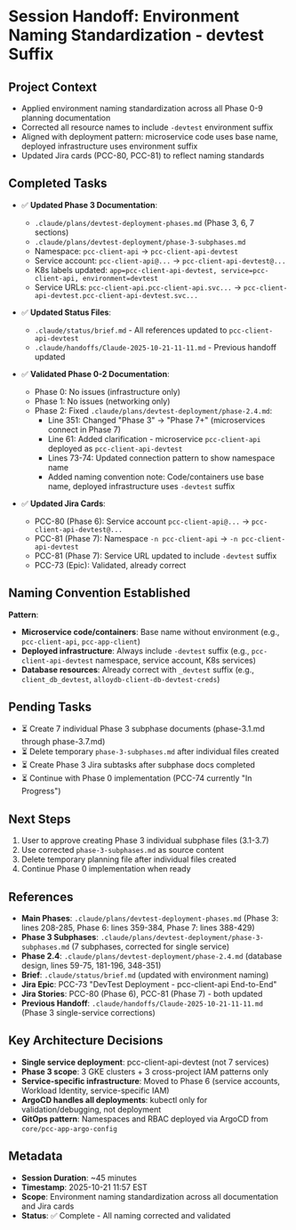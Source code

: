 # Session Handoff: Environment Naming Standardization - devtest Suffix

## Project Context
- Applied environment naming standardization across all Phase 0-9 planning documentation
- Corrected all resource names to include `-devtest` environment suffix
- Aligned with deployment pattern: microservice code uses base name, deployed infrastructure uses environment suffix
- Updated Jira cards (PCC-80, PCC-81) to reflect naming standards

## Completed Tasks
- ✅ **Updated Phase 3 Documentation**:
  - `.claude/plans/devtest-deployment-phases.md` (Phase 3, 6, 7 sections)
  - `.claude/plans/devtest-deployment/phase-3-subphases.md`
  - Namespace: `pcc-client-api` → `pcc-client-api-devtest`
  - Service account: `pcc-client-api@...` → `pcc-client-api-devtest@...`
  - K8s labels updated: `app=pcc-client-api-devtest, service=pcc-client-api, environment=devtest`
  - Service URLs: `pcc-client-api.pcc-client-api.svc...` → `pcc-client-api-devtest.pcc-client-api-devtest.svc...`

- ✅ **Updated Status Files**:
  - `.claude/status/brief.md` - All references updated to `pcc-client-api-devtest`
  - `.claude/handoffs/Claude-2025-10-21-11-11.md` - Previous handoff updated

- ✅ **Validated Phase 0-2 Documentation**:
  - Phase 0: No issues (infrastructure only)
  - Phase 1: No issues (networking only)
  - Phase 2: Fixed `.claude/plans/devtest-deployment/phase-2.4.md`:
    - Line 351: Changed "Phase 3" → "Phase 7+" (microservices connect in Phase 7)
    - Line 61: Added clarification - microservice `pcc-client-api` deployed as `pcc-client-api-devtest`
    - Lines 73-74: Updated connection pattern to show namespace name
    - Added naming convention note: Code/containers use base name, deployed infrastructure uses `-devtest` suffix

- ✅ **Updated Jira Cards**:
  - PCC-80 (Phase 6): Service account `pcc-client-api@...` → `pcc-client-api-devtest@...`
  - PCC-81 (Phase 7): Namespace `-n pcc-client-api` → `-n pcc-client-api-devtest`
  - PCC-81 (Phase 7): Service URL updated to include `-devtest` suffix
  - PCC-73 (Epic): Validated, already correct

## Naming Convention Established

**Pattern**:
- **Microservice code/containers**: Base name without environment (e.g., `pcc-client-api`, `pcc-app-client`)
- **Deployed infrastructure**: Always include `-devtest` suffix (e.g., `pcc-client-api-devtest` namespace, service account, K8s services)
- **Database resources**: Already correct with `_devtest` suffix (e.g., `client_db_devtest`, `alloydb-client-db-devtest-creds`)

## Pending Tasks
- ⏳ Create 7 individual Phase 3 subphase documents (phase-3.1.md through phase-3.7.md)
- ⏳ Delete temporary `phase-3-subphases.md` after individual files created
- ⏳ Create Phase 3 Jira subtasks after subphase docs completed
- ⏳ Continue with Phase 0 implementation (PCC-74 currently "In Progress")

## Next Steps
1. User to approve creating Phase 3 individual subphase files (3.1-3.7)
2. Use corrected `phase-3-subphases.md` as source content
3. Delete temporary planning file after individual files created
4. Continue Phase 0 implementation when ready

## References
- **Main Phases**: `.claude/plans/devtest-deployment-phases.md` (Phase 3: lines 208-285, Phase 6: lines 359-384, Phase 7: lines 388-429)
- **Phase 3 Subphases**: `.claude/plans/devtest-deployment/phase-3-subphases.md` (7 subphases, corrected for single service)
- **Phase 2.4**: `.claude/plans/devtest-deployment/phase-2.4.md` (database design, lines 59-75, 181-196, 348-351)
- **Brief**: `.claude/status/brief.md` (updated with environment naming)
- **Jira Epic**: PCC-73 "DevTest Deployment - pcc-client-api End-to-End"
- **Jira Stories**: PCC-80 (Phase 6), PCC-81 (Phase 7) - both updated
- **Previous Handoff**: `.claude/handoffs/Claude-2025-10-21-11-11.md` (Phase 3 single-service corrections)

## Key Architecture Decisions
- **Single service deployment**: pcc-client-api-devtest (not 7 services)
- **Phase 3 scope**: 3 GKE clusters + 3 cross-project IAM patterns only
- **Service-specific infrastructure**: Moved to Phase 6 (service accounts, Workload Identity, service-specific IAM)
- **ArgoCD handles all deployments**: kubectl only for validation/debugging, not deployment
- **GitOps pattern**: Namespaces and RBAC deployed via ArgoCD from `core/pcc-app-argo-config`

## Metadata
- **Session Duration**: ~45 minutes
- **Timestamp**: 2025-10-21 11:57 EST
- **Scope**: Environment naming standardization across all documentation and Jira cards
- **Status**: ✅ Complete - All naming corrected and validated
